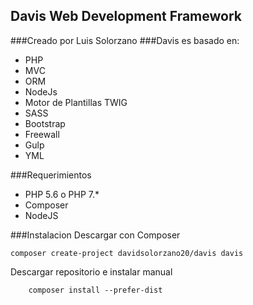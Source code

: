 ## Davis Web Development Framework
 
###Creado por Luis Solorzano
###Davis es basado en:

- PHP
- MVC
- ORM
- NodeJs
- Motor de Plantillas TWIG
- SASS
- Bootstrap
- Freewall
- Gulp
- YML


###Requerimientos
- PHP 5.6 o PHP 7.*
- Composer
- NodeJS

###Instalacion
Descargar con Composer
 
    composer create-project davidsolorzano20/davis davis
    
Descargar repositorio e instalar manual

		composer install --prefer-dist
		
		





